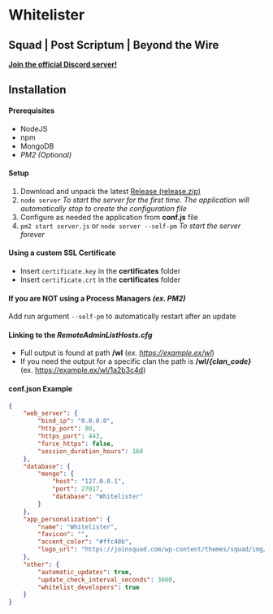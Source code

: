 # Whitelister
## Squad | Post Scriptum | Beyond the Wire
[**Join the official Discord server!**](https://discord.com/invite/5hfcjNYdCP)

## Installation
#### Prerequisites
- NodeJS
- npm
- MongoDB
- *PM2 (Optional)*

#### Setup
1. Download and unpack the latest [Release (release.zip)](https://github.com/fantinodavide/Squad_Whitelister/releases "Releases")
2. `node server` *To start the server for the first time. The application will automatically stop to create the configuration file*
3. Configure as needed the application from **conf.js** file
4. `pm2 start server.js` or `node server --self-pm` *To start the server forever*

#### Using a custom SSL Certificate
- Insert `certificate.key` in the **certificates** folder
- Insert `certificate.crt` in the **certificates** folder

#### If you are NOT using a Process Managers *(ex. PM2)*
Add run argument `--self-pm` to automatically restart after an update

#### Linking to the *RemoteAdminListHosts.cfg*
- Full output is found at path **/wl** (*ex. https://example.ex/wl*)
- If you need the output for a specific clan the path is **/wl/*{clan_code}*** (ex. https://example.ex/wl/1a2b3c4d)

#### conf.json Example
```json
{
	"web_server": {
		"bind_ip": "0.0.0.0",
		"http_port": 80,
		"https_port": 443,
		"force_https": false,
		"session_duration_hours": 168
	},
	"database": {
		"mongo": {
			"host": "127.0.0.1",
			"port": 27017,
			"database": "Whitelister"
		}
	},
	"app_personalization": {
		"name": "Whitelister",
		"favicon": "",
		"accent_color": "#ffc40b",
		"logo_url": "https://joinsquad.com/wp-content/themes/squad/img/logo.png"
	},
	"other": {
		"automatic_updates": true,
		"update_check_interval_seconds": 3600,
		"whitelist_developers": true
	}
}
```
